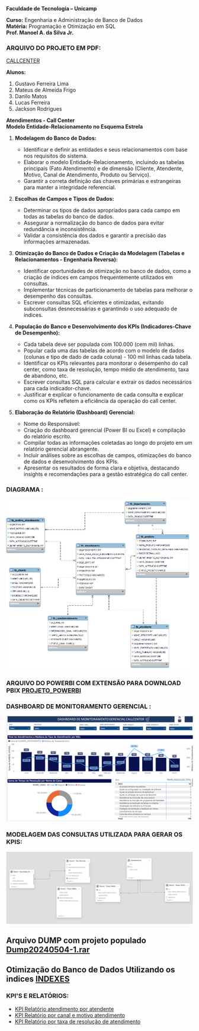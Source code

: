 **Faculdade de Tecnologia – Unicamp**

**Curso:** Engenharia e Administração de Banco de Dados  
**Matéria:** Programação e Otimização em SQL  
**Prof. Manoel A. da Silva Jr.**

### ARQUIVO DO PROJETO EM PDF:

[CALLCENTER](https://github.com/jacksonwsup/bancodedados/blob/main/CALLCENTER.pdf)


**Alunos:**
1. Gustavo Ferreira Lima
2. Mateus de Almeida Frigo
3. Danilo Matos
4. Lucas Ferreira
5. Jackson Rodrigues

**Atendimentos - Call Center**  
**Modelo Entidade-Relacionamento no Esquema Estrela**

1. **Modelagem do Banco de Dados:**
    
    - Identificar e definir as entidades e seus relacionamentos com base nos requisitos do sistema.
    - Elaborar o modelo Entidade-Relacionamento, incluindo as tabelas principais (Fato Atendimento) e de dimensão (Cliente, Atendente, Motivo, Canal de Atendimento, Produto ou Serviço).
    - Garantir a correta definição das chaves primárias e estrangeiras para manter a integridade referencial.

2. **Escolhas de Campos e Tipos de Dados:**
    
    - Determinar os tipos de dados apropriados para cada campo em todas as tabelas do banco de dados.
    - Assegurar a normalização do banco de dados para evitar redundância e inconsistência.
    - Validar a consistência dos dados e garantir a precisão das informações armazenadas.

3. **Otimização do Banco de Dados e Criação da Modelagem (Tabelas e Relacionamentos - Engenharia Reversa):**
    
    - Identificar oportunidades de otimização no banco de dados, como a criação de índices em campos frequentemente utilizados em consultas.
    - Implementar técnicas de particionamento de tabelas para melhorar o desempenho das consultas.
    - Escrever consultas SQL eficientes e otimizadas, evitando subconsultas desnecessárias e garantindo o uso adequado de índices.

4. **População do Banco e Desenvolvimento dos KPIs (Indicadores-Chave de Desempenho):**
    
    - Cada tabela deve ser populada com 100.000 (cem mil) linhas.
    - Popular cada uma das tabelas de acordo com o modelo de dados (colunas e tipo de dado de cada coluna) - 100 mil linhas cada tabela.
    - Identificar os KPIs relevantes para monitorar o desempenho do call center, como taxa de resolução, tempo médio de atendimento, taxa de abandono, etc.
    - Escrever consultas SQL para calcular e extrair os dados necessários para cada indicador-chave.
    - Justificar e explicar o funcionamento de cada consulta e explicar como os KPIs refletem a eficiência da operação do call center.

5. **Elaboração do Relatório (Dashboard) Gerencial:**
    
    - Nome do Responsável:
    - Criação do dashboard gerencial (Power BI ou Excel) e compilação do relatório escrito.
    - Compilar todas as informações coletadas ao longo do projeto em um relatório gerencial abrangente.
    - Incluir análises sobre as escolhas de campos, otimizações do banco de dados e desenvolvimento dos KPIs.
    - Apresentar os resultados de forma clara e objetiva, destacando insights e recomendações para a gestão estratégica do call center.

### DIAGRAMA :

![Modelagem](https://github.com/jacksonwsup/bancodedados/blob/main/DiagramaV2.png)

### ARQUIVO DO POWERBI COM EXTENSÃO PARA DOWNLOAD PBIX [PROJETO_POWERBI](https://github.com/jacksonwsup/bancodedados/blob/main/PROJETO_DE_OTIMIZAÇÃO_DASHBOARD_DE_INDICADORES.pbix)

### DASHBOARD DE MONITORAMENTO GERENCIAL :

![KPI'S](https://github.com/jacksonwsup/bancodedados/blob/main/KPIS.png)

### MODELAGEM DAS CONSULTAS UTILIZADA PARA GERAR OS KPIS:

![Modelo_Querys](https://github.com/jacksonwsup/bancodedados/blob/main/Modelo_Querys.png)

## Arquivo DUMP com projeto populado [Dump20240504-1.rar](https://github.com/jacksonwsup/bancodedados/blob/main/Dump20240504-1.rar) 

## Otimização do Banco de Dados Utilizando os indices [INDEXES](https://github.com/jacksonwsup/bancodedados/blob/main/Create_Index.sql) 


### KPI'S E RELATÓRIOS:

- [KPI Relatório atendimento por atendente](https://github.com/jacksonwsup/bancodedados/blob/main/relatorio_kpi_Atendimentos.sql)
- [KPI Relatório por canal e motivo atendimento](https://github.com/jacksonwsup/bancodedados/blob/main/relatorio_kpi_Atendimentos.sql)
- [KPI Relatório por taxa de resolução de atendimento](https://github.com/jacksonwsup/bancodedados/blob/main/relatorio_kpi_taxa_resolucao_atendimentos.sql)

